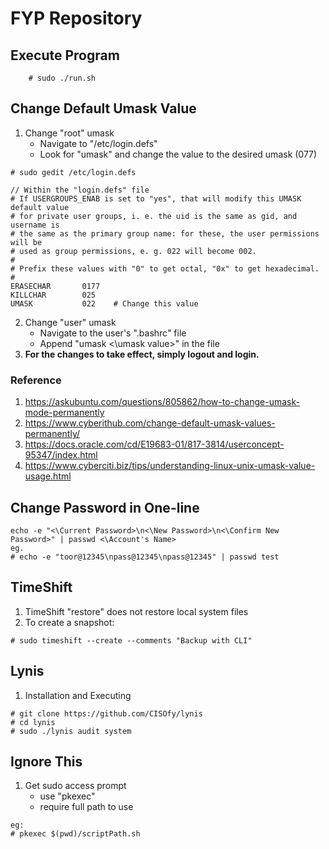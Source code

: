 # FYP Repository
## Execute Program
```
	# sudo ./run.sh
```

## Change Default Umask Value
1. Change "root" umask
	- Navigate to "/etc/login.defs"  
	- Look for "umask" and change the value to the desired umask (077)
```
# sudo gedit /etc/login.defs

// Within the "login.defs" file
# If USERGROUPS_ENAB is set to "yes", that will modify this UMASK default value
# for private user groups, i. e. the uid is the same as gid, and username is
# the same as the primary group name: for these, the user permissions will be
# used as group permissions, e. g. 022 will become 002.
#
# Prefix these values with "0" to get octal, "0x" to get hexadecimal.
#
ERASECHAR       0177
KILLCHAR        025
UMASK           022    # Change this value

```
2. Change "user" umask
	- Navigate to the user's ".bashrc" file  
	- Append "umask <\umask value>" in the file  
3. **For the changes to take effect, simply logout and login.**
	
### Reference 
1. https://askubuntu.com/questions/805862/how-to-change-umask-mode-permanently
2. https://www.cyberithub.com/change-default-umask-values-permanently/
3. https://docs.oracle.com/cd/E19683-01/817-3814/userconcept-95347/index.html
4. https://www.cyberciti.biz/tips/understanding-linux-unix-umask-value-usage.html

## Change Password in One-line
```
echo -e "<\Current Password>\n<\New Password>\n<\Confirm New Password>" | passwd <\Account's Name>
eg. 
# echo -e "toor@12345\npass@12345\npass@12345" | passwd test
```

## TimeShift 
1. TimeShift "restore" does not restore local system files
2. To create a snapshot:
```
# sudo timeshift --create --comments "Backup with CLI" 
```

## Lynis
1. Installation and Executing
```
# git clone https://github.com/CISOfy/lynis
# cd lynis
# sudo ./lynis audit system
```
	
## Ignore This
1. Get sudo access prompt
	- use "pkexec"
	- require full path to use
```
eg:
# pkexec $(pwd)/scriptPath.sh
```

